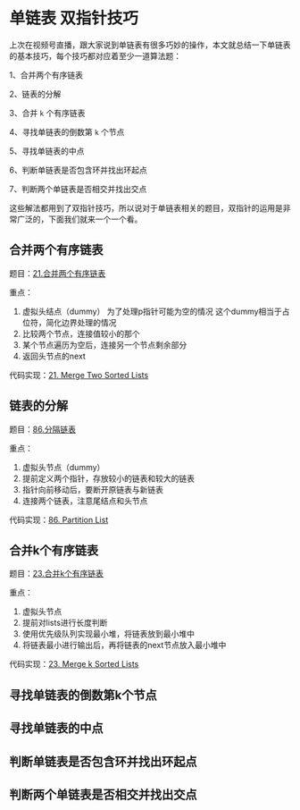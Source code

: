 # 单链表 双指针技巧

上次在视频号直播，跟大家说到单链表有很多巧妙的操作，本文就总结一下单链表的基本技巧，每个技巧都对应着至少一道算法题：

1、合并两个有序链表

2、链表的分解

3、合并 `k` 个有序链表

4、寻找单链表的倒数第 `k` 个节点

5、寻找单链表的中点

6、判断单链表是否包含环并找出环起点

7、判断两个单链表是否相交并找出交点

这些解法都用到了双指针技巧，所以说对于单链表相关的题目，双指针的运用是非常广泛的，下面我们就来一个一个看。

## 合并两个有序链表

题目：[21.合并两个有序链表](https://leetcode.cn/problems/merge-two-sorted-lists/)

重点：

1. 虚拟头结点（dummy）
   为了处理p指针可能为空的情况
   这个dummy相当于占位符，简化边界处理的情况
2. 比较两个节点，连接值较小的那个
3. 某个节点遍历为空后，连接另一个节点剩余部分
4. 返回头节点的next

代码实现：[21. Merge Two Sorted Lists](21.%20Merge%20Two%20Sorted%20Lists.java)

## 链表的分解

题目：[86.分隔链表](https://leetcode.cn/problems/partition-list/)

重点：

1. 虚拟头节点（dummy）
2. 提前定义两个指针，存放较小的链表和较大的链表
3. 指针向前移动后，要断开原链表与新链表
4. 连接两个链表，注意尾结点和头节点

代码实现：[86. Partition List](86.%20Partition%20List.java)

## 合并k个有序链表

题目：[23.合并k个有序链表](https://leetcode.cn/problems/merge-k-sorted-lists/)

重点：

1. 虚拟头节点
2. 提前对lists进行长度判断
3. 使用优先级队列实现最小堆，将链表放到最小堆中
4. 将链表最小进行输出后，再将链表的next节点放入最小堆中

代码实现：[23. Merge k Sorted Lists](23.%20Merge%20k%20Sorted%20Lists.java)

## 寻找单链表的倒数第k个节点



## 寻找单链表的中点



## 判断单链表是否包含环并找出环起点



## 判断两个单链表是否相交并找出交点



